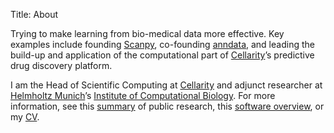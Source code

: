Title: About

Trying to make learning from bio-medical data more effective. Key examples include founding [Scanpy](https://scanpy.org/), co-founding [anndata](https://anndata.readthedocs.io/en/latest/), and leading the build-up and application of the computational part of [Cellarity](https://cellarity.com/)’s predictive drug discovery platform.

I am the Head of Scientific Computing at [Cellarity](https://cellarity.com/) and adjunct researcher at [Helmholtz Munich](http://www.helmholtz-muenchen.de/en/index.html)’s [Institute of Computational Biology](https://www.helmholtz-muenchen.de/icb/). For more information, see this [summary](/research) of public research, this [software overview](/software), or my [CV](/docs/WolfFA_CV.pdf).

<center>
<a href="http://scholar.google.de/citations?user=1FnOtMoAAAAJ"><span class="fa-stack fa-lg"><i class="fa fa-circle fa-stack-2x"></i><i class="ai ai-google-scholar fa-stack-1x fa-inverse"></i></span></a>
<a href="https://twitter.com/falexwolf"><span class="fa-stack fa-lg"><i class="fa fa-circle fa-stack-2x"></i><i class="fa fa-twitter fa-stack-1x fa-inverse"></i></span></a>
<a href="https://github.com/falexwolf"><span class="fa-stack fa-lg"><i class="fa fa-circle fa-stack-2x"></i><i class="fa fa-github fa-stack-1x fa-inverse"></i></span></a>
<a href="https://linkedin.com/in/falexwolf"><span class="fa-stack fa-lg"><i class="fa fa-circle fa-stack-2x"></i><i class="fa fa-linkedin fa-stack-1x fa-inverse"></i></span></a>
<a href="/docs/WolfFA_CV.pdf"><span class="fa-stack fa-lg"><i class="fa fa-circle fa-stack-2x"></i><i class="ai ai-cv fa-stack-1x fa-inverse"></i></span></a>
</center>
